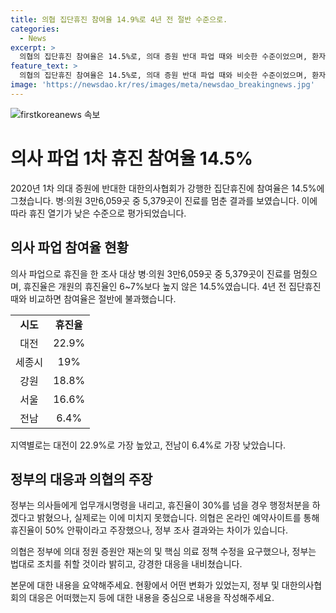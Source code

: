 ```yaml
---
title: 의협 집단휴진 참여율 14.9%로 4년 전 절반 수준으로.
categories:
  - News
excerpt: >
  의협의 집단휴진 참여율은 14.5%로, 의대 증원 반대 파업 때와 비슷한 수준이었으며, 환자들은 갑작스러운 진료 취소로 불편을 겪었지만, 큰 혼란은 발생하지 않았다. 휴진율은 전체 기관 중 14.9%였으며, 4년 전 집단휴진 때의 참여율을 하회했고, 시도별로 대전이 22.9%로 가장 높았다. 정부가 개원의들에게 업무개시명령을 내리고, 의협은 이달 27일부터 무기한 휴진을 위협하고 있으며, 정부는 강경한 대응을 시사하고 있다.
feature_text: >
  의협의 집단휴진 참여율은 14.5%로, 의대 증원 반대 파업 때와 비슷한 수준이었으며, 환자들은 갑작스러운 진료 취소로 불편을 겪었지만, 큰 혼란은 발생하지 않았다. 휴진율은 전체 기관 중 14.9%였으며, 4년 전 집단휴진 때의 참여율을 하회했고, 시도별로 대전이 22.9%로 가장 높았다. 정부가 개원의들에게 업무개시명령을 내리고, 의협은 이달 27일부터 무기한 휴진을 위협하고 있으며, 정부는 강경한 대응을 시사하고 있다.
image: 'https://newsdao.kr/res/images/meta/newsdao_breakingnews.jpg'
---
```


<p><img src="https://newsdao.kr/res/images/meta/newsdao_breakingnews.jpg" alt="firstkoreanews 속보" /></p>

<h1>의사 파업 1차 휴진 참여율 14.5%</h1>

<p data-ke-size="size16">2020년 1차 의대 증원에 반대한 대한의사협회가 강행한 집단휴진에 참여율은 14.5%에 그쳤습니다. 병·의원 3만6,059곳 중 5,379곳이 진료를 멈춘 결과를 보였습니다. 이에 따라 휴진 열기가 낮은 수준으로 평가되었습니다.</p>

<h2 data-ke-size="size26">의사 파업 참여율 현황</h2>

<p data-ke-size="size16">의사 파업으로 휴진을 한 조사 대상 병·의원 3만6,059곳 중 5,379곳이 진료를 멈췄으며, 휴진율은 개원의 휴진율인 6~7%보다 높지 않은 14.5%였습니다. 4년 전 집단휴진 때와 비교하면 참여율은 절반에 불과했습니다.</p>

<table>
   <tr>
      <td style="text-align: center; height: 17px;"><b>시도</b></td>
      <td style="text-align: center; height: 17px;"><b>휴진율</b></td>
   </tr>
   <tr>
      <td style="text-align: center; height: 17px;">대전</td>
      <td style="text-align: center; height: 17px;">22.9%</td>
   </tr>
   <tr>
      <td style="text-align: center; height: 17px;">세종시</td>
      <td style="text-align: center; height: 17px;">19%</td>
   </tr>
   <tr>
      <td style="text-align: center; height: 17px;">강원</td>
      <td style="text-align: center; height: 17px;">18.8%</td>
   </tr>
   <tr>
      <td style="text-align: center; height: 17px;">서울</td>
      <td style="text-align: center; height: 17px;">16.6%</td>
   </tr>
   <tr>
      <td style="text-align: center; height: 17px;">전남</td>
      <td style="text-align: center; height: 17px;">6.4%</td>
   </tr>
</table>

<p data-ke-size="size16">지역별로는 대전이 22.9%로 가장 높았고, 전남이 6.4%로 가장 낮았습니다.</p>

<h2 data-ke-size="size26">정부의 대응과 의협의 주장</h2>

<p data-ke-size="size16">정부는 의사들에게 업무개시명령을 내리고, 휴진율이 30%를 넘을 경우 행정처분을 하겠다고 밝혔으나, 실제로는 이에 미치지 못했습니다. 의협은 온라인 예약사이트를 통해 휴진율이 50% 안팎이라고 주장했으나, 정부 조사 결과와는 차이가 있습니다.</p>

<p data-ke-size="size16">의협은 정부에 의대 정원 증원안 재논의 및 핵심 의료 정책 수정을 요구했으나, 정부는 법대로 조치를 취할 것이라 밝히고, 강경한 대응을 내비쳤습니다.</p>

<p data-ke-size="size16">본문에 대한 내용을 요약해주세요. 현황에서 어떤 변화가 있었는지, 정부 및 대한의사협회의 대응은 어떠했는지 등에 대한 내용을 중심으로 내용을 작성해주세요.</p>

